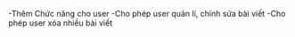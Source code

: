 -Thêm Chức năng cho user
-Cho phép user quản lí, chỉnh sửa bài viết
-Cho phép user xóa nhiều bài viết